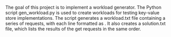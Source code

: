 The goal of this project is to implement a workload generator. The Python script gen_workload.py is used to create workloads for testing key-value store implementations. The script generates a workload.txt file containing a series of requests, with each line formatted as <request type> <key> <value>. It also creates a solution.txt file, which lists the results of the get requests in the same order.

